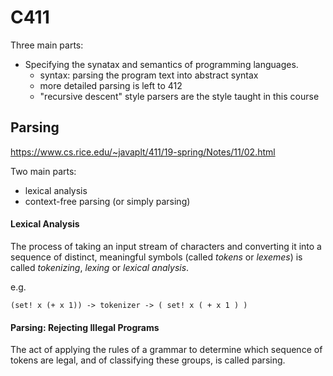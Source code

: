 # C411

Three main parts:

- Specifying the synatax and semantics of programming languages.
  - syntax: parsing the program text into abstract syntax
  - more detailed parsing is left to 412
  - "recursive descent" style parsers are the style taught in this course



## Parsing

https://www.cs.rice.edu/~javaplt/411/19-spring/Notes/11/02.html

Two main parts:

- lexical analysis
- context-free parsing (or simply parsing)

#### Lexical Analysis

The process of taking an input stream of characters and converting it into a sequence of distinct, meaningful symbols (called *tokens* or *lexemes*) is called *tokenizing*, *lexing* or *lexical analysis*.

e.g.

`(set! x (+ x 1)) -> tokenizer -> ( set! x ( + x 1 ) )`

#### Parsing: Rejecting Illegal Programs

The act of applying the rules of a grammar to determine which sequence of tokens are legal, and of classifying these groups, is called parsing.